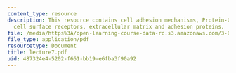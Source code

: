 ```yaml
---
content_type: resource
description: This resource contains cell adhesion mechanisms, Protein-Cell interactions,
  cell surface receptors, extracellular matrix and adhesion proteins.
file: /media/https%3A/open-learning-course-data-rc.s3.amazonaws.com/3-051j-materials-for-biomedical-applications-spring-2006/487324e45202f661bb19e6fba3f90a92_lecture7.pdf
file_type: application/pdf
resourcetype: Document
title: lecture7.pdf
uid: 487324e4-5202-f661-bb19-e6fba3f90a92
---
```

